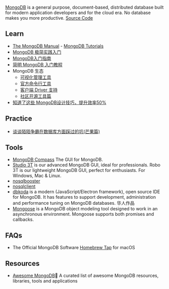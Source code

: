 [MongoDB](https://www.mongodb.com/) is a general purpose, document-based, distributed database built for modern application developers and for the cloud era. No database makes you more productive. [Source Code](https://github.com/mongodb/mongo)



## Learn
- [The MongoDB Manual](https://docs.mongodb.com/manual/) - [MongoDB Tutorials](https://docs.mongodb.com/manual/tutorial/)
- [MongoDB 极简实践入门](https://github.com/StevenSLXie/Tutorials-for-Web-Developers/blob/master/MongoDB%20%E6%9E%81%E7%AE%80%E5%AE%9E%E8%B7%B5%E5%85%A5%E9%97%A8.md)
- [MongoDB入门指南](http://jockchou.gitbooks.io/getting-started-with-mongodb/content/)
- [简明 MongoDB 入门教程](https://segmentfault.com/a/1190000010556670#comment-area)
- MongoDB 生态
  - [可视化管理工具](https://yq.aliyun.com/articles/65161?spm=5176.8091938.0.0.oAHbxp)
  - [官方命令行工具](https://yq.aliyun.com/articles/65105)
  - [客户端 Driver 支持](https://yq.aliyun.com/articles/65109)
  - [社区开源工具篇](https://yq.aliyun.com/articles/69195)
- [知道了这些 MongoDB设计技巧，提升效率50%](https://juejin.im/post/5dae6fb3f265da5baa5b12ec)



## Practice
- [谈谈陌陌争霸在数据库方面踩过的坑(芒果篇)](https://blog.codingnow.com/2014/03/mmzb_mongodb.html)



## Tools
- [MongoDB Compass](https://github.com/mongodb-js/compass/) The GUI for MongoDB. 
- [Studio 3T](https://github.com/Studio3T) is our advanced MongoDB GUI, ideal for professionals. Robo 3T is our lightweight MongoDB GUI, perfect for enthusiasts. For Windows, Mac & Linux.
- [nosqlbooster](https://nosqlbooster.com/home)
- [nosqlclient](https://github.com/nosqlclient/nosqlclient)
- [dbkoda](https://github.com/SouthbankSoftware/dbkoda) is a modern (JavaScript/Electron framework), open source IDE for MongoDB. It has features to support development, administration and performance tuning on MongoDB databases. 华人作品
- [Mongoose](https://github.com/Automattic/mongoose) is a MongoDB object modeling tool designed to work in an asynchronous environment. Mongoose supports both promises and callbacks.



## FAQs
- The Official MongoDB Software [Homebrew Tap](https://github.com/mongodb/homebrew-brew) for macOS



## Resources
- [Awesome MongoDB](https://github.com/ramnes/awesome-mongodb)🍃 A curated list of awesome MongoDB resources, libraries, tools and applications
